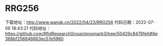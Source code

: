 # RRG256
下载地址：http://www.wangk.cn/2022/04/23/RRG256
代码日期：2022-07-06 18:43:21
代码地址：https://github.com/RfidResearchGroup/proxmark3/tree/50429c8476fefdf4e368bf256846663ec57e5960
